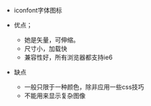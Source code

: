 - iconfont字体图标

- 优点；
  - 她是矢量，可伸缩。
  - 尺寸小，加载快
  - 兼容性好，所有浏览器都支持ie6

- 缺点
  - 一般只限于一种颜色，除非应用一些css技巧
  - 不能用来显示复杂图像
